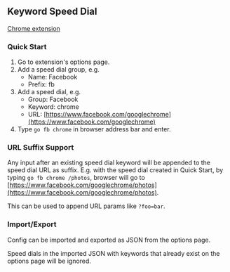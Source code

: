 ## Keyword Speed Dial

[Chrome extension](https://chrome.google.com/webstore/detail/keyword-speed-dial/ahkoeglneflhhgjihefngpfbljicjjem/)

### Quick Start

1. Go to extension's options page.
2. Add a speed dial group, e.g.
   - Name: Facebook
   - Prefix: fb
3. Add a speed dial, e.g.
   - Group: Facebook
   - Keyword: chrome
   - URL: [https://www.facebook.com/googlechrome](https://www.facebook.com/googlechrome)
4. Type `go fb chrome` in browser address bar and enter.

### URL Suffix Support

Any input after an existing speed dial keyword will be appended to the speed dial URL as suffix. E.g. with the speed dial created in Quick Start, by typing `go fb chrome /photos`, browser will go to [https://www.facebook.com/googlechrome/photos](https://www.facebook.com/googlechrome/photos).

This can be used to append URL params like `?foo=bar`.

### Import/Export

Config can be imported and exported as JSON from the options page.

Speed dials in the imported JSON with keywords that already exist on the options page will be ignored.